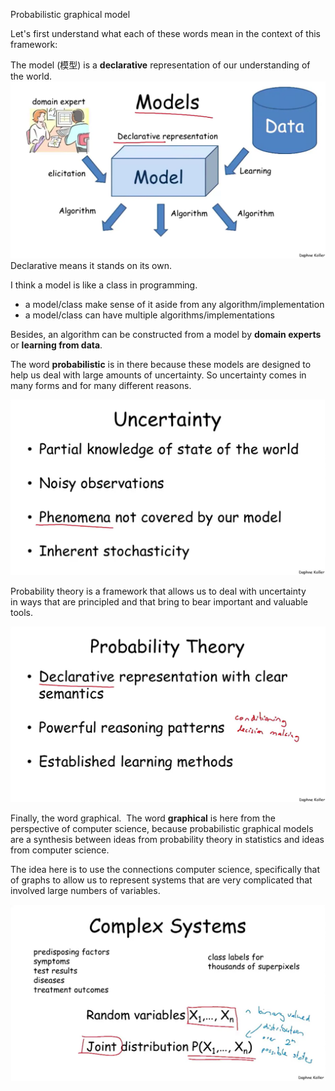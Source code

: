 Probabilistic graphical model

Let's first understand what each of these words mean in the context of this framework: 

The model (模型) is a **declarative** representation of our understanding of the world. 
![600](../../Resources/2.%20Mathematics/Probabilistic%20graphical%20model/Pasted%20image%2020230805113547.png)
Declarative means it stands on its own. 

I think a model is like a class in programming. 
- a model/class make sense of it aside from any algorithm/implementation
- a model/class can have multiple algorithms/implementations

Besides, an algorithm can be constructed from a model by **domain experts** or **learning from data**.


The word **probabilistic** is in there because these models are designed to help us deal with large amounts of uncertainty. So uncertainty comes in many forms and for many different reasons.

![400](../../Resources/2.%20Mathematics/Probabilistic%20graphical%20model/Pasted%20image%2020230805164127.png)

Probability theory is a framework that allows us to deal with uncertainty in ways that are principled and that bring to bear important and valuable tools.

![400](../../Resources/2.%20Mathematics/Probabilistic%20graphical%20model/Pasted%20image%2020230805164754.png)

Finally, the word graphical.  The word **graphical** is here from the perspective of computer science, because probabilistic graphical models are a synthesis between ideas from probability theory in statistics and ideas from computer science. 

The idea here is to use the connections computer science, specifically that of graphs to allow us to represent systems that are very complicated that involved large numbers of variables.

![400](../../Resources/2.%20Mathematics/Probabilistic%20graphical%20model/Pasted%20image%2020230805165002.png)






